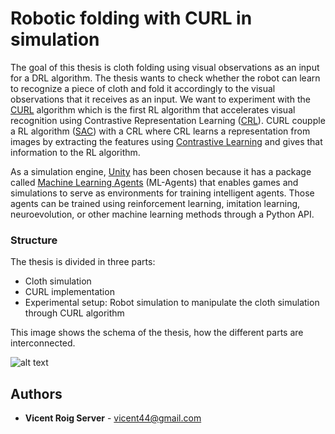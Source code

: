 # Robotic folding with CURL in simulation

The goal of this thesis is cloth folding using visual observations as an input for a DRL algorithm. The thesis wants to check whether the robot can learn to recognize a piece of cloth and fold it accordingly to the visual observations that it receives as an input. We want to experiment with the [CURL](https://arxiv.org/abs/2004.04136) algorithm which is the first RL algorithm that accelerates visual recognition using Contrastive Representation Learning ([CRL](https://ieeexplore.ieee.org/document/9226466)). CURL coupple a RL algorithm ([SAC](https://arxiv.org/abs/1801.01290)) with a CRL where CRL learns a representation from images by extracting the features using [Contrastive Learning](https://ieeexplore.ieee.org/abstract/document/1640964) and gives that information to the RL algorithm.

As a simulation engine, [Unity](https://unity.com) has been chosen because it has a package called [Machine Learning Agents](https://github.com/Unity-Technologies/ml-agents) (ML-Agents) that enables games and simulations to serve as environments for training intelligent agents. Those agents can be trained using reinforcement learning, imitation learning, neuroevolution, or other machine learning methods through a Python API.


### Structure

The thesis is divided in three parts:
* Cloth simulation
* CURL implementation
* Experimental setup: Robot simulation to manipulate the cloth simulation through CURL algorithm

This image shows the schema of the thesis, how the different parts are interconnected.


![alt text](https://github.com/vicent44/RobotAgents/blob/master/Thesis/overview.png?raw=true)

## Authors

* **Vicent Roig Server** - vicent44@gmail.com

